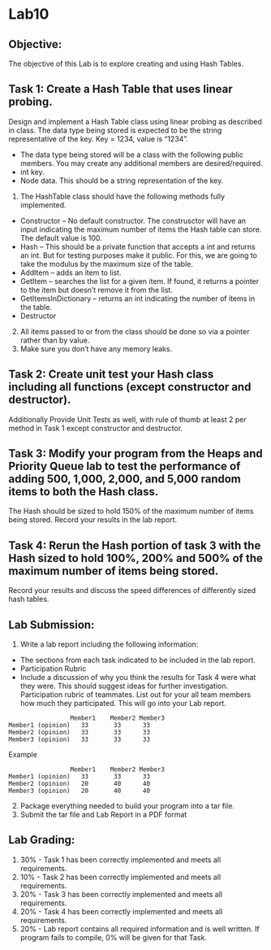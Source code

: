 # Lab10

## Objective:
The objective of this Lab is to explore creating and using Hash Tables.


## Task 1:  Create a Hash Table that uses linear probing.
Design and implement a Hash Table class using linear probing as described in class.  The data type being stored is expected to be the string representative of the key.  Key = 1234, value is “1234”.

  *	The data type being stored will be a class with the following public members.  You may create any additional members are desired/required.
  *	int key.
  *	Node data.  This should be a string representation of the key.
1.	The HashTable class should have the following methods fully implemented.
  *	Constructor –  No default constructor.  The construsctor will have an input indicating the maximum number of items the Hash table can store.  The default value is 100.
  *	Hash – This should be a private function that accepts a int and returns an int.  But for testing purposes make it public. For this, we are going to take the modulus by the maximum size of the table.
  *	AddItem – adds an item to list.
  *	GetItem – searches the list for a given item.  If found, it returns a pointer to the item but doesn’t remove it from the list.
  *	GetItemsInDictionary – returns an int indicating the number of items in the table.
  *	Destructor
2.	All items passed to or from the class should be done so via a pointer rather than by value.
3.	Make sure you don’t have any memory leaks.

## Task 2:  Create unit test your Hash class including all functions (except constructor and destructor).
Additionally Provide Unit Tests as well, with rule of thumb at least 2 per method in Task 1 except constructor and destructor.

## Task 3:  Modify your program from the Heaps and Priority Queue lab to test the performance of adding 500, 1,000, 2,000, and 5,000 random items to both the Hash class.  
The Hash should be sized to hold 150% of the maximum number of items being stored.  Record your results in the lab report.
 
## Task 4:  Rerun the Hash portion of task 3 with the Hash sized to hold 100%, 200% and 500% of the maximum number of items being stored. 
Record your results and discuss the speed differences of differently sized hash tables.

## Lab Submission:
1.	Write a lab report including the following information:
*	The sections from each task indicated to be included in the lab report. 
* Participation Rubric
*	Include a discussion of why you think the results for Task 4 were what they were.  This should suggest ideas for further investigation.
Participation rubric of teammates.  List out for your all team members how much they participated.  This will go into your Lab report.
```
	             Member1	Member2	Member3
Member1 (opinion)	33	     33	     33
Member2 (opinion)	33	     33	     33
Member3 (opinion)	33	     33	     33
```			
			
Example 			
```
	             Member1	Member2	Member3
Member1 (opinion)	33	     33	     33
Member2 (opinion)	20	     40	     40
Member3 (opinion)	20	     40	     40
```

2. Package everything needed to build your program into a tar file. 
3. Submit the tar file and Lab Report in a PDF format

## Lab Grading:
1.	30% - Task 1 has been correctly implemented and meets all requirements.
2.	10% - Task 2 has been correctly implemented and meets all requirements. 
3.	20% - Task 3 has been correctly implemented and meets all requirements. 
4.	20% - Task 4 has been correctly implemented and meets all requirements.
5.	20% - Lab report contains all required information and is well written.
If program fails to compile, 0% will be given for that Task.
